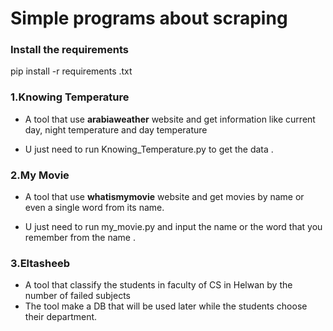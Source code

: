 # Simple programs about scraping 

### Install the requirements 

pip install -r  requirements .txt

### 1.Knowing Temperature 

* A tool that use **arabiaweather**  website and get information like current day, night temperature and day temperature 

* U just need to run Knowing_Temperature.py to get the data .

### 2.My Movie

* A tool that use **whatismymovie**  website and get movies by name or even a single word from its name.

* U just need to run my_movie.py and input the name or the word that you remember from the name .



### 3.Eltasheeb

* A tool that classify the students in faculty of CS in Helwan by the number of failed subjects
* The tool make a DB that will be used later while the students choose their department. 
